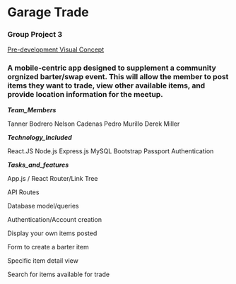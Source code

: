 # Garage Trade

### Group Project 3

[Pre-development Visual Concept](https://imgur.com/a/dlwvBrH)

### A mobile-centric app designed to supplement a community orgnized barter/swap event. This will allow the member to post items they want to trade, view other available items, and provide location information for the meetup.

 **_Team_Members_**

 Tanner Bodrero
 Nelson Cadenas
 Pedro Murillo
 Derek Miller

 **_Technology_Included_**

React.JS
Node.js
Express.js
MySQL
Bootstrap
Passport Authentication

 **_Tasks_and_features_**

App.js / React Router/Link Tree

API Routes 

Database model/queries

Authentication/Account creation

Display your own items posted

Form to create a barter item

Specific item detail view

Search for items available for trade

